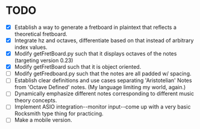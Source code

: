 # TODO
 - [x] Establish a way to generate a fretboard in plaintext that reflects a theoretical fretboard.
 - [x] Integrate hz and octaves, differentiate based on that instead of arbitrary index values.
 - [X] Modify getFretBoard.py such that it displays octaves of the notes (targeting version 0.23)
 - [X] Modify getFretBoard such that it is object oriented.
 - [ ] Modify getFredboard.py such that the notes are all padded w/ spacing.
 - [ ] Establish clear definitions and use cases separating 'Aristotelian' Notes from 'Octave Defined' notes. (My language limiting my world, again.)
 - [ ] Dynamically emphasize different notes corresponding to different music theory concepts.
 - [ ] Implement ASIO integration--monitor input--come up with a very basic Rocksmith type thing for practicing.
 - [ ] Make a mobile version.
